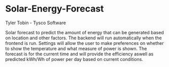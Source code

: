 # Solar-Energy-Forecast
Tyler Tobin - Tysco Software

Solar forecast to predict the amount of energy that can be generated based on location and other factors.
The backend will run automatically when the frontend is run.
Settings will allow the user to make preferences on whether to show the temperature and what measure of power is shown.
The forecast is for the current time and will provide the efficiency aswell as predicted kWh/Wh of power per day based on current conditions.
